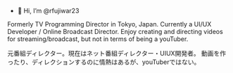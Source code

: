 - 👋 Hi, I’m @rfujiwar23

Formerly TV Programming Director in Tokyo, Japan.
Currently a UI/UX Developer / Online Broadcast Director.
Enjoy creating and directing videos for streaming/broadcast, but not in terms of being a youTuber.

元番組ディレクター。現在はネット番組ディレクター・UIUX開発者。
動画を作ったり、ディレクションするのに情熱はあるが、youTuberではない。
